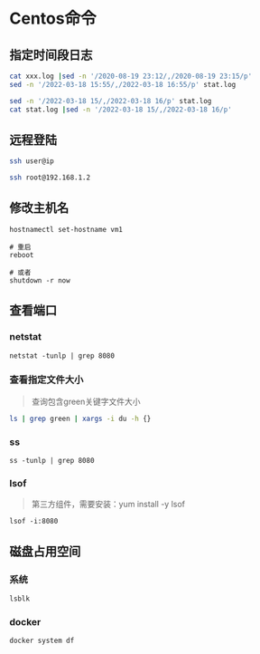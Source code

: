 # Centos命令

## 指定时间段日志

```sh
cat xxx.log |sed -n '/2020-08-19 23:12/,/2020-08-19 23:15/p'
sed -n '/2022-03-18 15:55/,/2022-03-18 16:55/p' stat.log

sed -n '/2022-03-18 15/,/2022-03-18 16/p' stat.log
cat stat.log |sed -n '/2022-03-18 15/,/2022-03-18 16/p'
```



## 远程登陆

```bash
ssh user@ip

ssh root@192.168.1.2
```

## 修改主机名

```shell
hostnamectl set-hostname vm1

# 重启
reboot

# 或者
shutdown -r now
```

## 查看端口

### netstat

```shell
netstat -tunlp | grep 8080
```

### 查看指定文件大小

> 查询包含green关键字文件大小

```sh
ls | grep green | xargs -i du -h {}
```



### ss

```shell
ss -tunlp | grep 8080
```

### lsof

> 第三方组件，需要安装：yum install -y lsof

```shell
lsof -i:8080
```

## 磁盘占用空间

### 系统

```sh
lsblk
```

### docker 

```sh
docker system df
```

